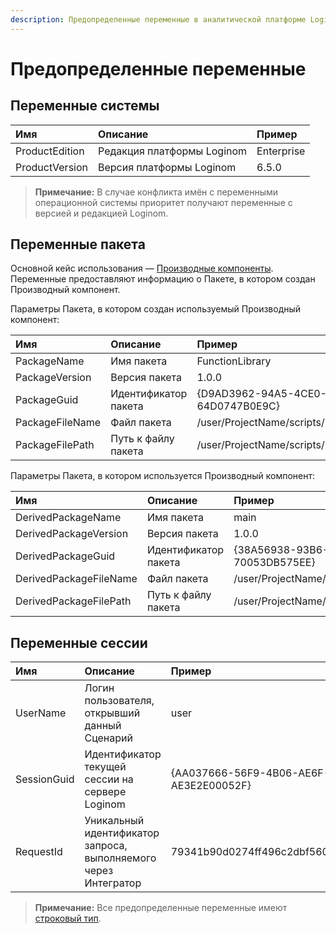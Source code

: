 ```yaml
---
description: Предопределенные переменные в аналитической платформе Loginom. Переменные системы. Переменные пакета. Основной кейс использования переменных пакета. Переменные сессии.
---
```

# Предопределенные переменные

## Переменные системы

| Имя | Описание | Пример |
 | :---- | :---- | :---- |
 | ProductEdition | Редакция платформы Loginom | Enterprise |
 | ProductVersion | Версия платформы Loginom | 6.5.0 |

 > **Примечание:** В случае конфликта имён с переменными операционной системы приоритет получают переменные с версией и редакцией Loginom.

## Переменные пакета

Основной кейс использования — [Производные компоненты](./../derived-component.md). Переменные предоставляют информацию о Пакете, в котором создан Производный компонент.

Параметры Пакета, в котором создан используемый Производный компонент:

 | Имя | Описание | Пример |
 | :---- | :---- | :---- |
 | PackageName | Имя пакета | FunctionLibrary |
 | PackageVersion | Версия пакета | 1.0.0 |
 | PackageGuid | Идентификатор пакета | {D9AD3962-94A5-4CE0-8909-64D0747B0E9C} |
 | PackageFileName | Файл пакета | /user/ProjectName/scripts/FunctionLibrary.lgp |
 | PackageFilePath | Путь к файлу пакета | /user/ProjectName/scripts/ |

Параметры Пакета, в котором используется Производный компонент:

 | Имя | Описание | Пример |
 | :---- | :---- | :---- |
 | DerivedPackageName | Имя пакета | main |
 | DerivedPackageVersion | Версия пакета | 1.0.0 |
 | DerivedPackageGuid | Идентификатор пакета | {38A56938-93B6-4981-A5DA-70053DB575EE} |
 | DerivedPackageFileName | Файл пакета | /user/ProjectName/scripts/main.lgp |
 | DerivedPackageFilePath | Путь к файлу пакета | /user/ProjectName/scripts/ |

## Переменные сессии

| Имя | Описание | Пример |
| :---- | :---- | :---- |
| UserName | Логин пользователя, открывший данный Сценарий | user |
| SessionGuid | Идентификатор текущей сессии на сервере Loginom | {AA037666-56F9-4B06-AE6F-AE3E2E00052F} |
| RequestId | Уникальный идентификатор запроса, выполняемого через Интегратор | 79341b90d0274ff496c2dbf5600b7ac6 |

> **Примечание:** Все предопределенные переменные имеют [строковый тип](./../../data/datatype.md).